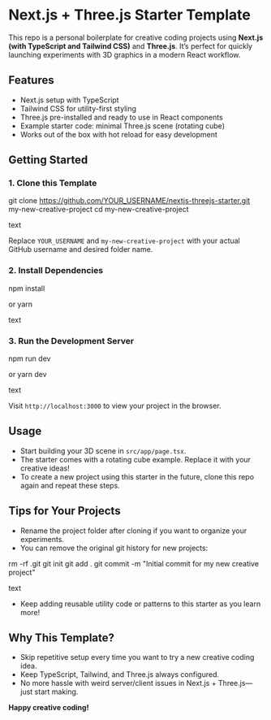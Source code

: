 # Next.js + Three.js Starter Template

This repo is a personal boilerplate for creative coding projects using **Next.js (with TypeScript and Tailwind CSS)** and **Three.js**. It’s perfect for quickly launching experiments with 3D graphics in a modern React workflow.

## Features

- Next.js setup with TypeScript
- Tailwind CSS for utility-first styling
- Three.js pre-installed and ready to use in React components
- Example starter code: minimal Three.js scene (rotating cube)
- Works out of the box with hot reload for easy development

## Getting Started

### 1. Clone this Template

git clone https://github.com/YOUR_USERNAME/nextjs-threejs-starter.git my-new-creative-project
cd my-new-creative-project

text

Replace `YOUR_USERNAME` and `my-new-creative-project` with your actual GitHub username and desired folder name.

### 2. Install Dependencies

npm install

or
yarn

text

### 3. Run the Development Server

npm run dev

or
yarn dev

text

Visit `http://localhost:3000` to view your project in the browser.

## Usage

- Start building your 3D scene in `src/app/page.tsx`.
- The starter comes with a rotating cube example. Replace it with your creative ideas!
- To create a new project using this starter in the future, clone this repo again and repeat these steps.

## Tips for Your Projects

- Rename the project folder after cloning if you want to organize your experiments.
- You can remove the original git history for new projects:

rm -rf .git
git init
git add .
git commit -m "Initial commit for my new creative project"

text

- Keep adding reusable utility code or patterns to this starter as you learn more!

## Why This Template?

- Skip repetitive setup every time you want to try a new creative coding idea.
- Keep TypeScript, Tailwind, and Three.js always configured.
- No more hassle with weird server/client issues in Next.js + Three.js—just start making.

**Happy creative coding!**
